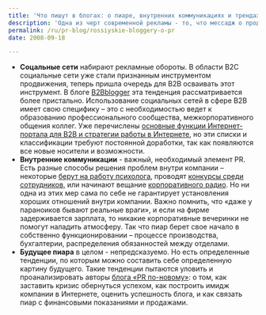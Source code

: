 ```yaml
---
title: 'Что пишут в блогах: о пиаре, внутренних коммуникациях и трендах'
description: 'Одна из черт современной рекламы - то, что мессадж о продукте не является ключевым, или, в любом случае, не является единственным. Самая лучшая реклама вызывает прежде всего эмоции, связанные в сознании потребителя с ним самим, с его самосознанием, самооценкой, мировоззрением. А потом в уголке этого послания ставится скромный штамп бренда. Именно такую рекламу размещает <a href="https://blog.peklama.in/" target="_blank" rel="noopener noreferrer">блог КреаЛог</a>: это реклама, кроме того что продвигает продукт, направлена на изменение сознания. Иногда такая реклама работает достаточно парадоксальным образом – человек понимает, что это реклама, но она ему нравится именно как реклама, возникает приязнь к команде разработчиков рекламы и бренду – а соответственно, немного поднимается лояльность. Не раз приходилось слышать: «Я особо не различаю, чей продукт лучше, но вот эти сделали потрясающую рекламу, очень красивую так что молодцы!».Правда, многие авторы хорошей рекламы все еще не могут удержаться от финальных кадров с изображением продукта, но, возможно, таково было условие заказчика.'
permalink: /ru/pr-blog/rossiyskie-bloggery-o-pr
date: 2008-09-18

---
```


<ul>
<li><strong>Соцальные сети</strong> набирают рекламные обороты. В области B2C социальные сети уже стали признанным инструментом продвижения, теперь пришла очередь для B2B осваивать этот инструмент. В блоге <a href="https://b2blogger.com/" target="_blank" rel="noopener noreferrer">B2Bblogger</a> эта тенденция рассматривается более пристально. Использование социальных сетей в сфере B2B имеет свою специфику – это  с необходимостью ведет к образованию профессионального сообщества, межкорпоративного общения коллег. Уже перечислены <a href="https://b2blogger.com/articles/it/213.html" target="_blank" rel="noopener noreferrer">основные функции Интернет-портала для B2B и стратегии работы в Интернете</a>, но эти списки и классификации требуют постоянной доработки, так как появляются все новые носители и возможности. </li>
<li><strong>Внутренние коммуникации</strong> - важный, необходимый элемент PR. Есть разные способы решения проблем внутри компании – некоторые <a href="https://community.livejournal.com/inside_pr/273860.html#cutid1" target="_blank" rel="noopener noreferrer">берут на работу психолога</a>, проводят <a href="https://community.livejournal.com/inside_pr/272653.html" target="_blank" rel="noopener noreferrer">конкурсы среди сотрудников</a>, или начинают вещание <a href="https://community.livejournal.com/inside_pr/272169.html" target="_blank" rel="noopener noreferrer">корпоративного радио</a>. Но ни одна из этих мер сама по себе не гарантирует установления хороших отношений внутри компании. Важно помнить, что «даже у параноиков бывают реальные враги», и если на фирме задерживается зарплата, то никакие корпоративные вечеринки не помогут наладить атмосферу. Так что пиар берет свое начало в собственно функционировании – процессе производства, бухгалтерии, распределения обязанностей между отделами.</li>
<li><strong>Будущее пиара</strong> в целом - непредсказуемо. Но есть определенные тенденции, по которым можно составить себе определенную картину будущего. Такие тенденции пытаются уловить и проанализировать авторы <a href="https://nordspr.blogspot.com/" target="_blank" rel="noopener noreferrer">блога «PR по-новому»</a>: о том, как заставить кризис обернуться успехом, как построить имидж компании в Интернете, оценить успешность блога, и как связать пиар с финансовыми показаниями и продажами. </li>
</ul>

